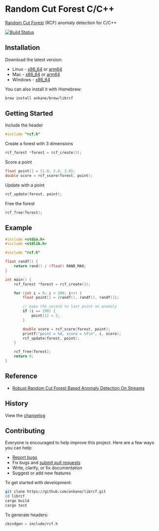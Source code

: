 # Random Cut Forest C/C++

[Random Cut Forest](https://github.com/aws/random-cut-forest-by-aws) (RCF) anomaly detection for C/C++

[![Build Status](https://github.com/ankane/librcf/workflows/build/badge.svg?branch=master)](https://github.com/ankane/librcf/actions)

## Installation

Download the latest version:

- Linux - [x86_64](https://github.com/ankane/librcf/releases/download/v0.1.0/librcf-0.1.0-x86_64-unknown-linux-gnu.tar.gz) or [arm64](https://github.com/ankane/librcf/releases/download/v0.1.0/librcf-0.1.0-aarch64-unknown-linux-gnu.tar.gz)
- Mac - [x86_64](https://github.com/ankane/librcf/releases/download/v0.1.0/librcf-0.1.0-x86_64-apple-darwin.tar.gz) or [arm64](https://github.com/ankane/librcf/releases/download/v0.1.0/librcf-0.1.0-aarch64-apple-darwin.tar.gz)
- Windows - [x86_64](https://github.com/ankane/librcf/releases/download/v0.1.0/librcf-0.1.0-x86_64-pc-windows-msvc.zip)

You can also install it with Homebrew:

```sh
brew install ankane/brew/librcf
```

## Getting Started

Include the header

```c
#include "rcf.h"
```

Create a forest with 3 dimensions

```c
rcf_forest *forest = rcf_create(3);
```

Score a point

```c
float point[] = {1.0, 2.0, 3.0};
double score = rcf_score(forest, point);
```

Update with a point

```c
rcf_update(forest, point);
```

Free the forest

```c
rcf_free(forest);
```

## Example

```c
#include <stdio.h>
#include <stdlib.h>

#include "rcf.h"

float randf() {
    return rand() / (float) RAND_MAX;
}

int main() {
    rcf_forest *forest = rcf_create(3);

    for (int i = 0; i < 200; i++) {
        float point[] = {randf(), randf(), randf()};

        // make the second to last point an anomaly
        if (i == 198) {
            point[1] = 2;
        }

        double score = rcf_score(forest, point);
        printf("point = %d, score = %f\n", i, score);
        rcf_update(forest, point);
    }

    rcf_free(forest);
    return 0;
}
```

## Reference

- [Robust Random Cut Forest Based Anomaly Detection On Streams](https://proceedings.mlr.press/v48/guha16.pdf)

## History

View the [changelog](CHANGELOG.md)

## Contributing

Everyone is encouraged to help improve this project. Here are a few ways you can help:

- [Report bugs](https://github.com/ankane/librcf/issues)
- Fix bugs and [submit pull requests](https://github.com/ankane/librcf/pulls)
- Write, clarify, or fix documentation
- Suggest or add new features

To get started with development:

```sh
git clone https://github.com/ankane/librcf.git
cd librcf
cargo build
cargo test
```

To generate headers:

```sh
cbindgen > include/rcf.h
```

